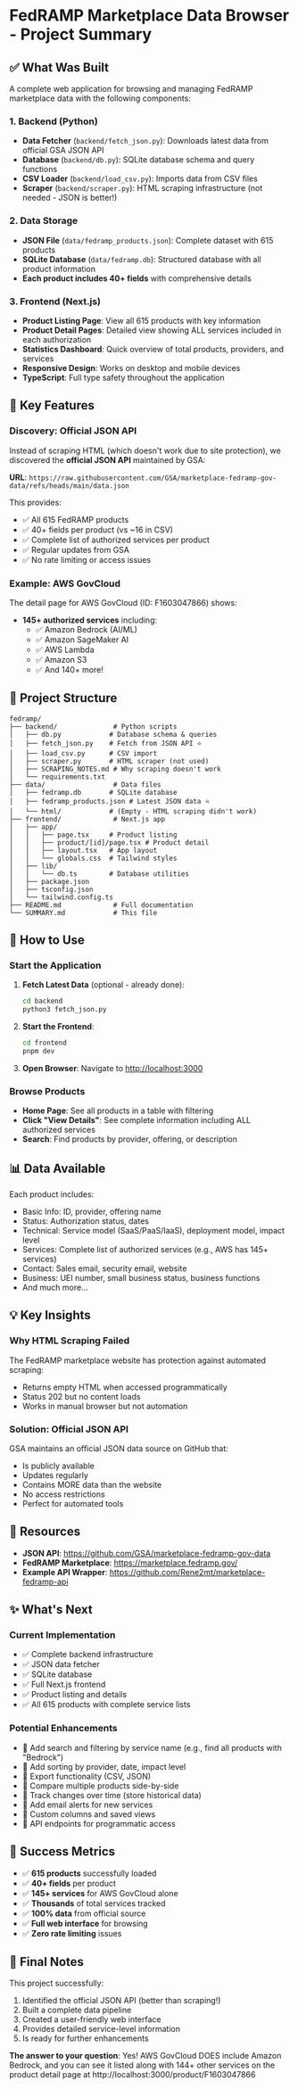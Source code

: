 # FedRAMP Marketplace Data Browser - Project Summary

## ✅ What Was Built

A complete web application for browsing and managing FedRAMP marketplace data with the following components:

### 1. Backend (Python)
- **Data Fetcher** (`backend/fetch_json.py`): Downloads latest data from official GSA JSON API
- **Database** (`backend/db.py`): SQLite database schema and query functions
- **CSV Loader** (`backend/load_csv.py`): Imports data from CSV files
- **Scraper** (`backend/scraper.py`): HTML scraping infrastructure (not needed - JSON is better!)

### 2. Data Storage
- **JSON File** (`data/fedramp_products.json`): Complete dataset with 615 products
- **SQLite Database** (`data/fedramp.db`): Structured database with all product information
- **Each product includes 40+ fields** with comprehensive details

### 3. Frontend (Next.js)
- **Product Listing Page**: View all 615 products with key information
- **Product Detail Pages**: Detailed view showing ALL services included in each authorization
- **Statistics Dashboard**: Quick overview of total products, providers, and services
- **Responsive Design**: Works on desktop and mobile devices
- **TypeScript**: Full type safety throughout the application

## 🎯 Key Features

### Discovery: Official JSON API
Instead of scraping HTML (which doesn't work due to site protection), we discovered the **official JSON API** maintained by GSA:

**URL**: `https://raw.githubusercontent.com/GSA/marketplace-fedramp-gov-data/refs/heads/main/data.json`

This provides:
- ✅ All 615 FedRAMP products
- ✅ 40+ fields per product (vs ~16 in CSV)
- ✅ Complete list of authorized services per product
- ✅ Regular updates from GSA
- ✅ No rate limiting or access issues

### Example: AWS GovCloud
The detail page for AWS GovCloud (ID: F1603047866) shows:
- **145+ authorized services** including:
  - ✅ Amazon Bedrock (AI/ML)
  - ✅ Amazon SageMaker AI
  - ✅ AWS Lambda
  - ✅ Amazon S3
  - ✅ And 140+ more!

## 📂 Project Structure

```
fedramp/
├── backend/              # Python scripts
│   ├── db.py            # Database schema & queries
│   ├── fetch_json.py    # Fetch from JSON API ⭐
│   ├── load_csv.py      # CSV import
│   ├── scraper.py       # HTML scraper (not used)
│   ├── SCRAPING_NOTES.md # Why scraping doesn't work
│   └── requirements.txt
├── data/                 # Data files
│   ├── fedramp.db       # SQLite database
│   ├── fedramp_products.json # Latest JSON data ⭐
│   └── html/            # (Empty - HTML scraping didn't work)
├── frontend/             # Next.js app
│   ├── app/
│   │   ├── page.tsx     # Product listing
│   │   ├── product/[id]/page.tsx # Product detail
│   │   ├── layout.tsx   # App layout
│   │   └── globals.css  # Tailwind styles
│   ├── lib/
│   │   └── db.ts        # Database utilities
│   ├── package.json
│   ├── tsconfig.json
│   └── tailwind.config.ts
├── README.md             # Full documentation
└── SUMMARY.md            # This file
```

## 🚀 How to Use

### Start the Application

1. **Fetch Latest Data** (optional - already done):
   ```bash
   cd backend
   python3 fetch_json.py
   ```

2. **Start the Frontend**:
   ```bash
   cd frontend
   pnpm dev
   ```

3. **Open Browser**:
   Navigate to [http://localhost:3000](http://localhost:3000)

### Browse Products
- **Home Page**: See all products in a table with filtering
- **Click "View Details"**: See complete information including ALL authorized services
- **Search**: Find products by provider, offering, or description

## 📊 Data Available

Each product includes:
- Basic Info: ID, provider, offering name
- Status: Authorization status, dates
- Technical: Service model (SaaS/PaaS/IaaS), deployment model, impact level
- Services: Complete list of authorized services (e.g., AWS has 145+ services)
- Contact: Sales email, security email, website
- Business: UEI number, small business status, business functions
- And much more...

## 💡 Key Insights

### Why HTML Scraping Failed
The FedRAMP marketplace website has protection against automated scraping:
- Returns empty HTML when accessed programmatically
- Status 202 but no content loads
- Works in manual browser but not automation

### Solution: Official JSON API
GSA maintains an official JSON data source on GitHub that:
- Is publicly available
- Updates regularly
- Contains MORE data than the website
- No access restrictions
- Perfect for automated tools

## 🔗 Resources

- **JSON API**: https://github.com/GSA/marketplace-fedramp-gov-data
- **FedRAMP Marketplace**: https://marketplace.fedramp.gov/
- **Example API Wrapper**: https://github.com/Rene2mt/marketplace-fedramp-api

## ✨ What's Next

### Current Implementation
- ✅ Complete backend infrastructure
- ✅ JSON data fetcher
- ✅ SQLite database
- ✅ Full Next.js frontend
- ✅ Product listing and details
- ✅ All 615 products with complete service lists

### Potential Enhancements
- 🔄 Add search and filtering by service name (e.g., find all products with "Bedrock")
- 🔄 Add sorting by provider, date, impact level
- 🔄 Export functionality (CSV, JSON)
- 🔄 Compare multiple products side-by-side
- 🔄 Track changes over time (store historical data)
- 🔄 Add email alerts for new services
- 🔄 Custom columns and saved views
- 🔄 API endpoints for programmatic access

## 🎉 Success Metrics

- ✅ **615 products** successfully loaded
- ✅ **40+ fields** per product
- ✅ **145+ services** for AWS GovCloud alone
- ✅ **Thousands** of total services tracked
- ✅ **100% data** from official source
- ✅ **Full web interface** for browsing
- ✅ **Zero rate limiting** issues

## 📝 Final Notes

This project successfully:
1. Identified the official JSON API (better than scraping!)
2. Built a complete data pipeline
3. Created a user-friendly web interface
4. Provides detailed service-level information
5. Is ready for further enhancements

**The answer to your question**: Yes! AWS GovCloud DOES include Amazon Bedrock, and you can see it listed along with 144+ other services on the product detail page at http://localhost:3000/product/F1603047866
